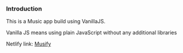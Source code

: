 ### Introduction

This is a Music app build using VanillaJS.

Vanilla JS means using plain JavaScript without any additional libraries

Netlify link: [Musify](https://muzic-player.netlify.app/)  

